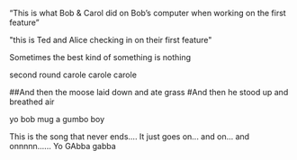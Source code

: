 
 “This is what Bob & Carol did on Bob’s computer when working on the first feature”

 "this is Ted and Alice checking in on their first feature"


Sometimes the best kind of something is nothing

second round carole carole carole

##And then the moose laid down and ate grass
#And then he stood up and breathed air


yo bob mug a gumbo boy


This is the song that never ends.... It just goes on... and on... and onnnnn......
Yo GAbba gabba
